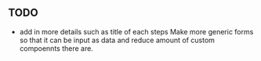 ## TODO

- add in more details such as title of each steps Make more generic forms so that it can be input as data and reduce amount of custom compoennts there are.
